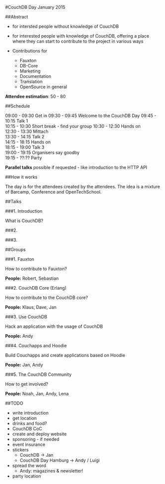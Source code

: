 #CouchDB Day January 2015

##Abstract

* for intersted people without knowledge of CouchDB

* for interested people with knowledge of CouchDB, offering a place where they can start to contribute to the project in various ways

* Contributions for
	* Fauxton
	* DB-Core
	* Marketing 	
	* Documentation
	* Translation
	* OpenSource in general
	

**Attendee estimation**: 50 - 80 

##Schedule

09:00 - 09:30 Get in
09:30 - 09:45 Welcome to the CouchDB Day
09:45 - 10:15 Talk 1  
10:15 - 10:30 Short break - find your group
10:30 - 12:30 Hands on  
12:30 - 13:30 Mittach  
13:30 - 14:15 Talk 2  
14:15 - 18:15 Hands on   
18:15 - 19:00 Talk 3  
19:00 - 19:15 Organisers say goodby  
19:15 - ??:?? Party  

**Parallel talks** possible if requested - like introduction to the HTTP API

##How it works

The day is for the attendees created by the attendees. The idea is a mixture of Barcamp, Conference and OpenTechSchool.

##Talks

###1. Introduction

What is CouchDB?

###2. 


###3.

##Groups

###1. Fauxton

How to contribute to Fauxton?

**People:** Robert, Sebastian

###2. CouchDB Core (Erlang)

How to contribute to the CouchDB core?

**People:** Klaus, Dave, Jan

###3. Use CouchDB

Hack an application with the usage of CouchDB

**People:** Andy

###4. Couchapps and Hoodie

Build Couchapps and create applications based on Hoodie

**People:** Jan, Andy

###5. The CouchDB Community 

How to get involved?

**People:** Noah, Jan, Andy, Lena

##TODO

* write introduction
* get location
* drinks and food?
* CouchDB CoC
* create and deploy website
* sponsoring - if needed
* event insurance
* stickers
	* CouchDB -> Jan
	* CouchDB Day Hamburg -> Andy / Luigi
* spread the word
	* Andy: magazines & newsletter! 
* party location







